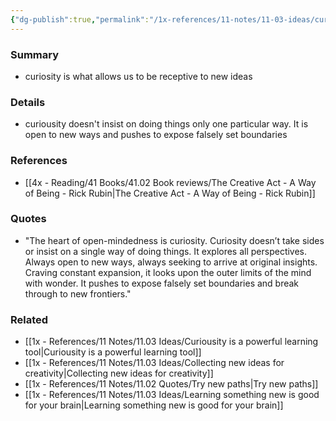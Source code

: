 ```yaml
---
{"dg-publish":true,"permalink":"/1x-references/11-notes/11-03-ideas/curiosity-is-the-basis-of-open-mindedness/","title":"Curiosity is the basis of open-mindedness","dgShowBacklinks":false}
---
```



### Summary
- curiosity is what allows us to be receptive to new ideas

### Details
- curiousity doesn't insist on doing things only one particular way. It is open to new ways and pushes to expose falsely set boundaries

### References
- [[4x - Reading/41 Books/41.02 Book reviews/The Creative Act - A Way of Being - Rick Rubin\|The Creative Act - A Way of Being - Rick Rubin]]

### Quotes
- "The heart of open-mindedness is curiosity. Curiosity doesn’t take sides or insist on a single way of doing things. It explores all perspectives. Always open to new ways, always seeking to arrive at original insights. Craving constant expansion, it looks upon the outer limits of the mind with wonder. It pushes to expose falsely set boundaries and break through to new frontiers."

### Related
- [[1x - References/11 Notes/11.03 Ideas/Curiousity is a powerful learning tool\|Curiousity is a powerful learning tool]]
- [[1x - References/11 Notes/11.03 Ideas/Collecting new ideas for creativity\|Collecting new ideas for creativity]]
- [[1x - References/11 Notes/11.02 Quotes/Try new paths\|Try new paths]]
- [[1x - References/11 Notes/11.03 Ideas/Learning something new is good for your brain\|Learning something new is good for your brain]]